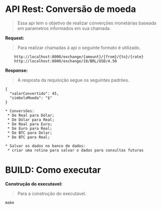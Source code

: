 # API Rest: Conversão de moeda
> Essa api tem o objetivo de realizar converções monetárias baseada em parametros informados em sua chamada.

**Request:**
> Para realizar chamadas á api o seguinte formato é utilizado.

```
    http://localhost:8000/exchange/{amount}/{from}/{to}/{rate}
    http://localhost:8000/exchange/10/BRL/USD/4.50

```

**Response:**
> A resposta da requisição segue os seguintes padrões.

```
{
  "valorConvertido": 45,
  "simboloMoeda": "$"
}

* Conversões:
 * De Real para Dólar;
 * De Dólar para Real;
 * De Real para Euro;
 * De Euro para Real;
 * De BTC para Dolar;
 * De BTC para Real;

* Salvar os dados no banco de dados:
 * criar uma rotina para salvar o dados para consultas futuras
```

# BUILD: Como executar

**Construção do executavel:**
> Para a construção do executavel.

```
make 
```